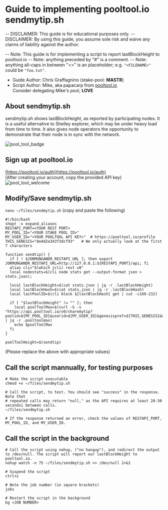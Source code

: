 # Guide to implementing pooltool.io sendmytip.sh

-- DISCLAIMER: This guide is for educational purposes only.
-- DISCLAIMER: By using this guide, you assume sole risk and waive any claims of liability against the author.

-- Note: This guide is for implementing a script to report lastBlockHeight to pooltool.io
-- Note: anything preceded by "#" is a comment.
-- Note: anything all-caps in between "<>" is an placeholder; e.g. `"<FILENAME>"` could be `"foo.txt"`.

* Guide Author: Chris Graffagnino (stake-pool: __MASTR__)  
* Script Author: Mike, aka papacarp from [pooltool.io](https://pooltool.io/)  
Consider delegating Mike's pool, __LOVE__

## About sendmytip.sh
sendmytip.sh shows lastBlockHeight, as reported by participating nodes. It is a useful alternative to Shelley explorer, which
may be under heavy load from time to time. It also gives node operators the opportunity to demonstrate that their node is
in sync with the network.

![pool_tool_badge](https://user-images.githubusercontent.com/8118351/73483749-e176bf80-4397-11ea-9a43-ac18a1eabb35.png)

## Sign up at pooltool.io
[https://pooltool.io/auth](https://pooltool.io/auth)  
(After creating your account, copy the provided API key)
![pool_tool_welcome](https://user-images.githubusercontent.com/8118351/73486697-8b0c7f80-439d-11ea-8be4-a6b5087ec10c.png)

## Modify/Save sendmytip.sh
`nano ~/files/sendmytip.sh`
(copy and paste the following)
```
#!/bin/bash
shopt -s expand_aliases
RESTAPI_PORT=<YOUR REST PORT>
MY_POOL_ID="<YOUR STAKE POOL ID>"
MY_USER_ID="<YOUR POOLTOOL API KEY>"  # https://pooltool.io/profile
THIS_GENESIS="8e4d2a343f3dcf93"   # We only actually look at the first 7 characters

function sendtip() {
  if [ ! $JORMUNGANDR_RESTAPI_URL ]; then export JORMUNGANDR_RESTAPI_URL=http://127.0.0.1:${RESTAPI_PORT}/api; fi
  alias cli="$(which jcli) rest v0"
  local nodestats=$(cli node stats get --output-format json > stats.json);

  local lastBlockHeight=$(cat stats.json | jq -r .lastBlockHeight)
  local lastBlockHash=$(cat stats.json | jq -r .lastBlockHash)
  local lastPoolID=$(cli block ${lastBlockHash} get | cut -c169-232)

  if [ "$lastBlockHeight" != "" ]; then
    local poolToolMax=$(curl -G -s "https://api.pooltool.io/v0/sharemytip?poolid=${MY_POOL_ID}&userid=${MY_USER_ID}&genesispref=${THIS_GENESIS}&mytip=${lastBlockHeight}&lasthash=${lastBlockHash}&lastpool=${lastPoolID}" | jq -r .pooltoolmax)
    echo $poolToolMax
  fi
}

poolToolHeight=$(sendtip)
```
(Please replace the <PLACEHOLDERS> above with appropriate values)

## Call the script mannually, for testing purposes
```
# Make the script executable
chmod +x ~/files/sendmytip.sh

# Call the script, to test. You should see "success" in the response. Note that
# repeated calls may return "null," as the API requires at least 20-30 secondsi between calls.
~/files/sendmytip.sh

# If the response returned an error, check the values of RESTAPI_PORT, MY_POOL_ID, and MY_USER_ID.
```

## Call the script in the background
```
# Call the script using nohup, ("no hangup"), and redirect the output to /dev/null. The script will report our lastBlockHeight to pooltool.io.
nohup watch -n 75 ~/files/sendmytip.sh >> /dev/null 2>&1

# Suspend the script
ctrl+z

# Note the job number (in square brackets)
jobs

# Restart the script in the background
bg <JOB NUMBER>

```

